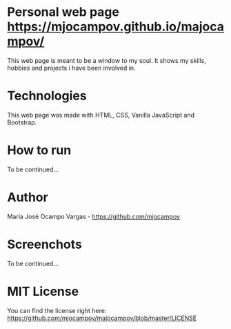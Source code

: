 # Personal web page https://mjocampov.github.io/majocampov/
This web page is meant to be a window to my soul. It shows my skills, hobbies and projects i have been involved in.
# Technologies
This web page was made with HTML, CSS, Vanilla JavaScript and Bootstrap.
# How to run
To be continued...
# Author
María José Ocampo Vargas - https://github.com/mjocampov
# Screenchots
To be continued...
# MIT License
You can find the license right here: https://github.com/mjocampov/majocampov/blob/master/LICENSE
